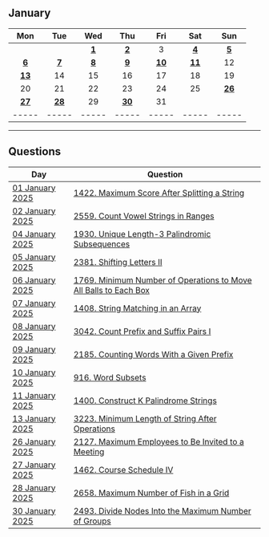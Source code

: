 January
---
| Mon | Tue | Wed | Thu | Fri | Sat | Sun |
| :---: | :---: | :---: | :---: | :---: | :---: | :---: |
|     |     | [**1**](01) | [**2**](02) | 3   | [**4**](04) | [**5**](05) |
| [**6**](06) | [**7**](07) | [**8**](08) | [**9**](09) | [**10**](10) | [**11**](11) | 12  |
| [**13**](13) | 14  | 15  | 16  | 17  | 18  | 19  |
| 20  | 21  | 22  | 23  | 24  | 25  | [**26**](26) |
| [**27**](27) | [**28**](28) | 29  | [**30**](30) | 31  |     |     |
| ----- | ----- | ----- | ----- | ----- | ----- | ----- |

---

Questions
---
| Day | Question |
| --- | --- |
| [01 January 2025](01) | [1422. Maximum Score After Splitting a String](https://leetcode.com/problems/maximum-score-after-splitting-a-string) |
| [02 January 2025](02) | [2559. Count Vowel Strings in Ranges](https://leetcode.com/problems/count-vowel-strings-in-ranges) |
| [04 January 2025](04) | [1930. Unique Length-3 Palindromic Subsequences](https://leetcode.com/problems/unique-length-3-palindromic-subsequences) |
| [05 January 2025](05) | [2381. Shifting Letters II](https://leetcode.com/problems/shifting-letters-ii) |
| [06 January 2025](06) | [1769. Minimum Number of Operations to Move All Balls to Each Box](https://leetcode.com/problems/minimum-number-of-operations-to-move-all-balls-to-each-box) |
| [07 January 2025](07) | [1408. String Matching in an Array](https://leetcode.com/problems/string-matching-in-an-array) |
| [08 January 2025](08) | [3042. Count Prefix and Suffix Pairs I](https://leetcode.com/problems/count-prefix-and-suffix-pairs-i) |
| [09 January 2025](09) | [2185. Counting Words With a Given Prefix](https://leetcode.com/problems/counting-words-with-a-given-prefix) |
| [10 January 2025](10) | [916. Word Subsets](https://leetcode.com/problems/word-subsets) |
| [11 January 2025](11) | [1400. Construct K Palindrome Strings](https://leetcode.com/problems/construct-k-palindrome-strings) |
| [13 January 2025](13) | [3223. Minimum Length of String After Operations](https://leetcode.com/problems/minimum-length-of-string-after-operations) |
| [26 January 2025](26) | [2127. Maximum Employees to Be Invited to a Meeting](https://leetcode.com/problems/maximum-employees-to-be-invited-to-a-meeting) |
| [27 January 2025](27) | [1462. Course Schedule IV](https://leetcode.com/problems/course-schedule-iv) |
| [28 January 2025](28) | [2658. Maximum Number of Fish in a Grid](https://leetcode.com/problems/maximum-number-of-fish-in-a-grid) |
| [30 January 2025](30) | [2493. Divide Nodes Into the Maximum Number of Groups](https://leetcode.com/problems/divide-nodes-into-the-maximum-number-of-groups) |
